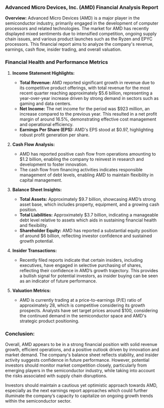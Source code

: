 ### Advanced Micro Devices, Inc. (AMD) Financial Analysis Report

**Overview:**
Advanced Micro Devices (AMD) is a major player in the semiconductor industry, primarily engaged in the development of computer processors and related technologies. The market for AMD has recently displayed mixed sentiments due to intensified competition, ongoing supply chain issues, and various product launches such as the Ryzen and EPYC processors. This financial report aims to analyze the company's revenue, earnings, cash flow, insider trading, and overall valuation.

### Financial Health and Performance Metrics

1. **Income Statement Highlights:**
   - **Total Revenue:** AMD reported significant growth in revenue due to its competitive product offerings, with total revenue for the most recent quarter reaching approximately $5.6 billion, representing a year-over-year increase driven by strong demand in sectors such as gaming and data centers.
   - **Net Income:** The net income for the period was $923 million, an increase compared to the previous year. This resulted in a net profit margin of around 16.5%, demonstrating effective cost management and operational efficiency.
   - **Earnings Per Share (EPS):** AMD's EPS stood at $0.97, highlighting robust profit generation per share.

2. **Cash Flow Analysis:**
   - AMD has reported positive cash flow from operations amounting to $1.2 billion, enabling the company to reinvest in research and development to foster innovation.
   - The cash flow from financing activities indicates responsible management of debt levels, enabling AMD to maintain flexibility in capital management.

3. **Balance Sheet Insights:**
   - **Total Assets:** Approximately $9.7 billion, showcasing AMD’s strong asset base, which includes property, equipment, and a growing cash position.
   - **Total Liabilities:** Approximately $3.7 billion, indicating a manageable debt level relative to assets which aids in sustaining financial health and flexibility.
   - **Shareholder Equity:** AMD has reported a substantial equity position of around $6 billion, reflecting investor confidence and sustained growth potential.

4. **Insider Transactions:**
   - Recently filed reports indicate that certain insiders, including executives, have engaged in selective purchasing of shares, reflecting their confidence in AMD’s growth trajectory. This provides a bullish signal for potential investors, as insider buying can be seen as an indicator of future performance.

5. **Valuation Metrics:**
   - AMD is currently trading at a price-to-earnings (P/E) ratio of approximately 28, which is competitive considering its growth prospects. Analysts have set target prices around $100, considering the continued demand in the semiconductor space and AMD's strategic product positioning.

### Conclusion:
Overall, AMD appears to be in a strong financial position with solid revenue growth, efficient operations, and a positive outlook driven by innovation and market demand. The company's balance sheet reflects stability, and insider activity suggests confidence in future performance. However, potential investors should monitor market competition closely, particularly from emerging players in the semiconductor industry, while taking into account the risks associated with supply chain disruptions.

Investors should maintain a cautious yet optimistic approach towards AMD, especially as the next earnings report approaches which could further illuminate the company’s capacity to capitalize on ongoing growth trends within the semiconductor sector.
```